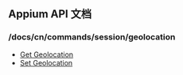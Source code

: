 ## Appium API 文档

  ### /docs/cn/commands/session/geolocation

<div class="api-index">
<ul>
    <li><a href='/docs/cn/commands/session/geolocation/get-geolocation.md'>Get Geolocation</a></li>
    <li><a href='/docs/cn/commands/session/geolocation/set-geolocation.md'>Set Geolocation</a></li>
</ul>
</div>


